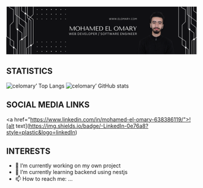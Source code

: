 ![hero picture](assets/github_banner.png)
## STATISTICS
![celomary’ Top Langs](https://github-readme-stats.vercel.app/api/top-langs/?username=celomary&theme=dark)
![celomary’ GitHub stats](https://github-readme-stats.vercel.app/api?username=celomary&theme=dark&show_icons=true&count_private=true)
## SOCIAL MEDIA LINKS
<a href=”https://www.linkedin.com/in/mohamed-el-omary-638386119/">![alt text](https://img.shields.io/badge/-LinkedIn-0e76a8?style=plastic&logo=linkedIn)</a>
## INTERESTS
- 🔭 I’m currently working on my own project
- 🌱 I’m currently learning backend using nestjs
- 📫 How to reach me: ...

